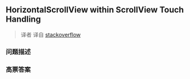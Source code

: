 ## HorizontalScrollView within ScrollView Touch Handling

> 译者 译自 [stackoverflow](http://stackoverflow.com/questions/2646028/horizontalscrollview-within-scrollview-touch-handling) 

### 问题描述 

### 高票答案 

